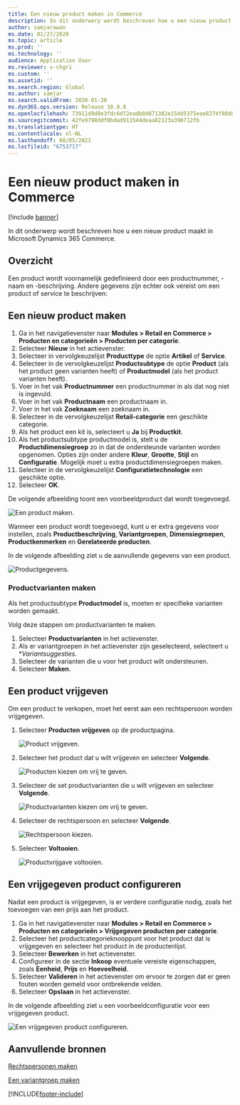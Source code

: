 ```yaml
---
title: Een nieuw product maken in Commerce
description: In dit onderwerp wordt beschreven hoe u een nieuw product maakt in Microsoft Dynamics 365 Commerce.
author: samjarawan
ms.date: 01/27/2020
ms.topic: article
ms.prod: ''
ms.technology: ''
audience: Application User
ms.reviewer: v-chgri
ms.custom: ''
ms.assetid: ''
ms.search.region: Global
ms.author: samjar
ms.search.validFrom: 2020-01-20
ms.dyn365.ops.version: Release 10.0.8
ms.openlocfilehash: 73911d9d8e3fdc6d72eadb8d071382e15dd5375eae8274f88d88b1078e7720f6
ms.sourcegitcommit: 42fe9790ddf0bdad911544deaa82123a396712fb
ms.translationtype: HT
ms.contentlocale: nl-NL
ms.lasthandoff: 08/05/2021
ms.locfileid: "6753717"
---
```

# <a name="create-a-new-product-in-commerce"></a>Een nieuw product maken in Commerce


[!include [banner](includes/banner.md)]

In dit onderwerp wordt beschreven hoe u een nieuw product maakt in Microsoft Dynamics 365 Commerce.

## <a name="overview"></a>Overzicht

Een product wordt voornamelijk gedefinieerd door een productnummer, -naam en -beschrijving. Andere gegevens zijn echter ook vereist om een product of service te beschrijven:

## <a name="create-a-new-product"></a>Een nieuw product maken

1. Ga in het navigatievenster naar **Modules \> Retail en Commerce \> Producten en categorieën \> Producten per categorie**.
1. Selecteer **Nieuw** in het actievenster.
1. Selecteer in vervolgkeuzelijst **Producttype** de optie **Artikel** of **Service**.
1. Selecteer in de vervolgkeuzelijst **Productsubtype** de optie **Product** (als het product geen varianten heeft) of **Productmodel** (als het product varianten heeft).
1. Voer in het vak **Productnummer** een productnummer in als dat nog niet is ingevuld.
1. Voer in het vak **Productnaam** een productnaam in.
1. Voer in het vak **Zoeknaam** een zoeknaam in.
1. Selecteer in de vervolgkeuzelijst **Retail-categorie** een geschikte categorie.
1. Als het product een kit is, selecteert u **Ja** bij **Productkit**.
1. Als het productsubtype productmodel is, stelt u de **Productdimensiegroep** zo in dat de ondersteunde varianten worden opgenomen. Opties zijn onder andere **Kleur**, **Grootte**, **Stijl** en **Configuratie**. Mogelijk moet u extra productdimensiegroepen maken.
1. Selecteer in de vervolgkeuzelijst **Configuratietechnologie** een geschikte optie.
1. Selecteer **OK**.

De volgende afbeelding toont een voorbeeldproduct dat wordt toegevoegd.

![Een product maken.](media/create-new-product.png)

Wanneer een product wordt toegevoegd, kunt u er extra gegevens voor instellen, zoals **Productbeschrijving**, **Variantgroepen**, **Dimensiegroepen**, **Productkenmerken** en **Gerelateerde producten**.

In de volgende afbeelding ziet u de aanvullende gegevens van een product.

![Productgegevens.](media/create-new-product-2.png)

### <a name="create-product-variants"></a>Productvarianten maken

Als het productsubtype **Productmodel** is, moeten er specifieke varianten worden gemaakt. 

Volg deze stappen om productvarianten te maken.

1. Selecteer **Productvarianten** in het actievenster.
1. Als er variantgroepen in het actievenster zijn geselecteerd, selecteert u **Variantsuggesties*.
1. Selecteer de varianten die u voor het product wilt ondersteunen.
1. Selecteer **Maken**.

## <a name="release-a-product"></a>Een product vrijgeven

Om een product te verkopen, moet het eerst aan een rechtspersoon worden vrijgegeven.

1. Selecteer **Producten vrijgeven** op de productpagina.

    ![Product vrijgeven.](media/create-new-product-3.png)

1. Selecteer het product dat u wilt vrijgeven en selecteer **Volgende**.

    ![Producten kiezen om vrij te geven.](media/create-new-product-4.png)

1. Selecteer de set productvarianten die u wilt vrijgeven en selecteer **Volgende**.

    ![Productvarianten kiezen om vrij te geven.](media/create-new-product-5.png)

1. Selecteer de rechtspersoon en selecteer **Volgende**.

    ![Rechtspersoon kiezen.](media/create-new-product-6.png)

1. Selecteer **Voltooien**.

    ![Productvrijgave voltooien.](media/create-new-product-7.png)

## <a name="configure-a-released-product"></a>Een vrijgegeven product configureren

Nadat een product is vrijgegeven, is er verdere configuratie nodig, zoals het toevoegen van een prijs aan het product.

1. Ga in het navigatievenster naar **Modules \> Retail en Commerce \> Producten en categorieën \> Vrijgegeven producten per categorie**.
1. Selecteer het productcategorieknooppunt voor het product dat is vrijgegeven en selecteer het product in de productenlijst.
1. Selecteer **Bewerken** in het actievenster.
1. Configureer in de sectie **Inkoop** eventuele vereiste eigenschappen, zoals **Eenheid**, **Prijs** en **Hoeveelheid**.
1. Selecteer **Valideren** in het actievenster om ervoor te zorgen dat er geen fouten worden gemeld voor ontbrekende velden.
1. Selecteer **Opslaan** in het actievenster.

In de volgende afbeelding ziet u een voorbeeldconfiguratie voor een vrijgegeven product.

![Een vrijgegeven product configureren.](media/create-new-product-8.png)

## <a name="additional-resources"></a>Aanvullende bronnen

[Rechtspersonen maken](channels-legal-entities.md)

[Een variantgroep maken](create-variant-group.md) 


[!INCLUDE[footer-include](../includes/footer-banner.md)]